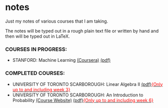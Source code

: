 # notes
Just my notes of various courses that I am taking.

The notes will be typed out in a rough plain text file or written by hand and then will be typed out in LaTeX.

### COURSES IN PROGRESS:

- STANFORD: Machine Learning [(Coursera)](https://www.coursera.org/learn/machine-learning) [(pdf)](https://github.com/JoshuaConcon/notes/raw/master/Stanford%20-%20Machine%20Learning/Machine%20Learning.pdf)

### COMPLETED COURSES:

- UNIVERSITY OF TORONTO SCARBOROUGH: Linear Algebra II [(pdf)<span style="color:red">{Only up to and including week 3}</span>](https://github.com/JoshuaConcon/notes/raw/master/University%20of%20Toronto%20Scarborough%20-%20Linear%20Algebra%20II/MATB24.pdf)
- UNIVERSITY OF TORONTO SCARBOROUGH: An Introduction to Probability [(Course Website)](http://fisher.utstat.utoronto.ca/~mahinda/stab52/STAB52.html) [(pdf)<span style="color:red">{Only up to and including week 6}</span>](https://github.com/JoshuaConcon/notes/raw/master/University%20of%20Toronto%20Scarborough%20-%20An%20Introduction%20to%20Probability/STAB52.pdf)

